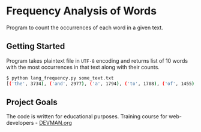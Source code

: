 # Frequency Analysis of Words

Program to count the occurrences of each word in a given text.

## Getting Started

Program takes plaintext file in `UTF-8` encoding and returns list of 10 words with the most occurrences in that text along with their counts.

```bash
$ python lang_frequency.py some_text.txt
[('the', 3734), ('and', 2977), ('a', 1794), ('to', 1708), ('of', 1455), ('he', 1173), ('was', 1162), ('it', 1016), ('in', 935), ('that', 860)]
```

## Project Goals

The code is written for educational purposes. Training course for web-developers - [DEVMAN.org](https://devman.org)
